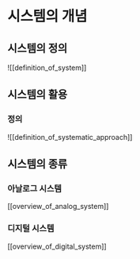 # 시스템의 개념

## 시스템의 정의
![[definition_of_system]]
## 시스템의 활용
### 정의
![[definition_of_systematic_approach]]

## 시스템의 종류

### 아날로그 시스템
[[overview_of_analog_system]]


### 디지털 시스템
[[overview_of_digital_system]]
